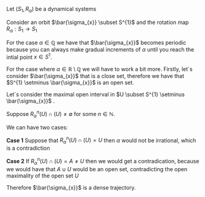 Let $(S_{1},R_{\alpha})$ be a dynamical systems 

Consider an orbit $\bar{\sigma_{x}} \subset S^{1}$ and the rotation map $R_{\alpha}: S_{1} \rightarrow S_{1}$

For the case $\alpha \in \mathbb{Q}$ we have that $\bar{\sigma_{x}}$ becomes periodic because you can always make gradual increments of $\alpha$ until you reach the intial point $x \in S^{1}$.

For the case where $\alpha \in \mathbb{R} \setminus \mathbb{Q}$ we will have to work a bit more.
Firstly, let´s consider $\bar{\sigma_{x}}$ that is a close set, therefore we have that $S^{1} \setminus \bar{\sigma_{x}}$ is an open set.

Let´s consider the maximal open interval in $U \subset S^{1} \setminus \bar{\sigma_{x}}$ .

Suppose $R_{\alpha}^{n}(U) \cap (U) \ne \emptyset$  for some $n \in \mathbb{N}$.

We can have two cases:

**Case 1**
Suppose that $R_{\alpha}^{n}(U) \cap (U) = U$ then $\alpha$ would not be irrational, which is a contradiction

**Case 2**
If  $R_{\alpha}^{n}(U) \cap (U) = A \ne U$ then we would get a contradication, because we would have that $A\cup U$ would be an open set, contradicting the open maximality of the open set $U$

Therefore $\bar{\sigma_{x}}$ is a dense trajectory.